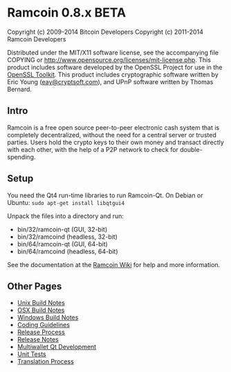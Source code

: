 Ramcoin 0.8.x BETA
====================

Copyright (c) 2009-2014 Bitcoin Developers
Copyright (c) 2011-2014 Ramcoin Developers

Distributed under the MIT/X11 software license, see the accompanying
file COPYING or http://www.opensource.org/licenses/mit-license.php.
This product includes software developed by the OpenSSL Project for use in the [OpenSSL Toolkit](http://www.openssl.org/). This product includes
cryptographic software written by Eric Young ([eay@cryptsoft.com](mailto:eay@cryptsoft.com)), and UPnP software written by Thomas Bernard.


Intro
---------------------
Ramcoin is a free open source peer-to-peer electronic cash system that is
completely decentralized, without the need for a central server or trusted
parties.  Users hold the crypto keys to their own money and transact directly
with each other, with the help of a P2P network to check for double-spending.


Setup
---------------------
You need the Qt4 run-time libraries to run Ramcoin-Qt. On Debian or Ubuntu:
	`sudo apt-get install libqtgui4`

Unpack the files into a directory and run:

- bin/32/ramcoin-qt (GUI, 32-bit)
- bin/32/ramcoind (headless, 32-bit)
- bin/64/ramcoin-qt (GUI, 64-bit)
- bin/64/ramcoind (headless, 64-bit)

See the documentation at the [Ramcoin Wiki](http://ramcoin.info)
for help and more information.


Other Pages
---------------------
- [Unix Build Notes](build-unix.md)
- [OSX Build Notes](build-osx.md)
- [Windows Build Notes](build-msw.md)
- [Coding Guidelines](coding.md)
- [Release Process](release-process.md)
- [Release Notes](release-notes.md)
- [Multiwallet Qt Development](multiwallet-qt.md)
- [Unit Tests](unit-tests.md)
- [Translation Process](translation_process.md)
